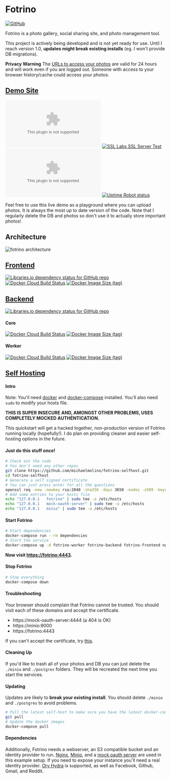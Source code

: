 # Fotrino

[![GitHub](https://img.shields.io/github/license/michaelmolino/fotrino-frontend?style=for-the-badge)](https://www.gnu.org/licenses/gpl-3.0.en.html)

Fotrino is a photo gallery, social sharing site, and photo management tool.

This project is actively being developed and is not yet ready for use. Until I reach version 1.0, **updates might break existing installs** (eg. I won't provide DB migrations).

**Privacy Warning** The [URLs to access your photos](https://docs.aws.amazon.com/AmazonS3/latest/dev/ShareObjectPreSignedURL.html) are valid for 24 hours and will work even if you are logged out. Someone with access to your browser history/cache could access your photos.

## [Demo Site](https://www.fotrino.com/)

![Chromium HSTS preload](https://img.shields.io/hsts/preload/fotrino.com?style=for-the-badge)
[![SSL Labs SSL Server Test](https://img.shields.io/badge/SSL%20LABS-A%2B-brightgreen?style=for-the-badge)](https://www.ssllabs.com/ssltest/analyze.html?d=fotrino.com)
[![Mozilla HTTP Observatory Grade](https://img.shields.io/mozilla-observatory/grade/fotrino.com?publish&style=for-the-badge)](https://observatory.mozilla.org/analyze/fotrino.com)
[![Uptime Robot status](https://img.shields.io/uptimerobot/status/m784831310-cc936a200e25a76f2cb55b9d?style=for-the-badge)](https://stats.uptimerobot.com/wn3MlHLvwG)

Feel free to use this live demo as a playground where you can upload photos.  It is always the most up to date version of the code.  Note that I regularly delete the DB and photos so don't use it to actually store important photos!

## Architecture

![fotrino architecture](https://docs.google.com/drawings/d/e/2PACX-1vSGRI9GP1OKkTt1A0YWXzWCZVZ5ZhtwJ7JMlOvahc-qVFVe9IGzvGr6aiKd4aj5_dNCXZlY3RFW_A95/pub?w=1440&h=1080)

## [Frontend](https://github.com/michaelmolino/fotrino-frontend)
[![Libraries.io dependency status for GitHub repo](https://img.shields.io/librariesio/github/michaelmolino/fotrino-frontend?style=for-the-badge)](https://libraries.io/github/michaelmolino/fotrino-frontend)
[![Docker Cloud Build Status](https://img.shields.io/docker/cloud/build/michaelmolino/fotrino-frontend?style=for-the-badge)](https://hub.docker.com/repository/docker/michaelmolino/fotrino-frontend)
[![Docker Image Size (tag)](https://img.shields.io/docker/image-size/michaelmolino/fotrino-frontend/latest?label=Docker%20Image%20Size&style=for-the-badge)](https://hub.docker.com/repository/docker/michaelmolino/fotrino-frontend)

## [Backend](https://github.com/michaelmolino/fotrino-backend)
[![Libraries.io dependency status for GitHub repo](https://img.shields.io/librariesio/github/michaelmolino/fotrino-backend?style=for-the-badge)](https://libraries.io/github/michaelmolino/fotrino-backend)
#### Core
[![Docker Cloud Build Status](https://img.shields.io/docker/cloud/build/michaelmolino/fotrino-backend?style=for-the-badge)](https://hub.docker.com/repository/docker/michaelmolino/fotrino-backend)
[![Docker Image Size (tag)](https://img.shields.io/docker/image-size/michaelmolino/fotrino-backend/latest?label=Docker%20Image%20Size&style=for-the-badge)](https://hub.docker.com/repository/docker/michaelmolino/fotrino-backend)
#### Worker
[![Docker Cloud Build Status](https://img.shields.io/docker/cloud/build/michaelmolino/fotrino-worker?style=for-the-badge)](https://hub.docker.com/repository/docker/michaelmolino/fotrino-worker)
[![Docker Image Size (tag)](https://img.shields.io/docker/image-size/michaelmolino/fotrino-worker/latest?label=Docker%20Image%20Size&style=for-the-badge)](https://hub.docker.com/repository/docker/michaelmolino/fotrino-worker)

## [Self Hosting](https://github.com/michaelmolino/fotrino-selfhost)

#### Intro

Note: You'll need [docker](https://docs.docker.com/get-docker/) and [docker-compose](https://docs.docker.com/compose/install/) installed. You'll also need `sudo` to modify your hosts file.

**THIS IS SUPER INSECURE AND, AMONGST OTHER PROBLEMS, USES COMPLETELY MOCKED AUTHENTICATION.**

This quickstart will get a hacked together, non-production version of Fotrino running locally (hopefully!). I do plan on providing cleaner and easier self-hosting options in the future.

#### Just do this stuff once!

```bash
# Check out the code
# You don't need any other repos
git clone https://github.com/michaelmolino/fotrino-selfhost.git
cd fotrino-selfhost
# Generate a self signed certificate
# You can just press enter for all the questions
openssl req -new -newkey rsa:2048 -sha256 -days 3650 -nodes -x509 -keyout ./ssl/private.key -out ./ssl/public.crt -config ssl.conf
# Add some entries to your hosts file
echo "127.0.0.1   fotrino" | sudo tee -a /etc/hosts
echo "127.0.0.1   mock-oauth-server" | sudo tee -a /etc/hosts
echo "127.0.0.1   minio" | sudo tee -a /etc/hosts
```

#### Start Fotrino

```bash
# Start dependencies
docker-compose run --rm dependencies
# Start the service
docker-compose up -d fotrino-worker fotrino-backend fotrino-frontend nginx
```

**Now visit [https://fotrino:4443](https://fotrino:4443).**

#### Stop Fotrino

```bash
# Stop everything
docker-compose down
```

#### Troubleshooting

Your browser should complain that Fotrino cannot be trusted.  You should visit each of these domains and accept the certificate.
- https://mock-oauth-server:4444 (a 404 is OK)
- https://minio:9000
- https://fotrino:4443

If you can't accept the certificate, try [this](https://medium.com/@dblazeski/chrome-bypass-net-err-cert-invalid-for-development-daefae43eb12).

#### Cleaning Up

If you'd like to trash all of your photos and DB you can just delete the `./minio` and `./postgres` folders.  They will be recreated the next time you start the services.

#### Updating

Updates are likely to **break your existing install**.  You should delete `./minio` and `./postgres` to avoid problems.
```bash
# Pull the latest self-host to make sure you have the latest docker-compose.yml and settings
git pull
# Update the docker images
docker-compose pull
```

#### Dependencies

Additionally, Fotrino needs a webserver, an S3 compatible bucket and an identity provider to run.  [Nginx](https://nginx.org/), [Minio](https://min.io/), and a [mock oauth server](https://github.com/michaelmolino/mock-oauth-server) are used in this example setup.  If you need to expose your instance you'll need a real identity provider.  [Ory Hydra](https://www.ory.sh/hydra/docs/) is supported, as well as Facebook, Github, Gmail, and Reddit.

